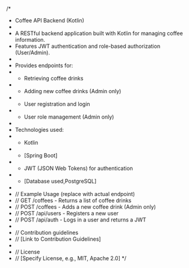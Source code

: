 /*
 * Coffee API Backend (Kotlin)
 *
 * A RESTful backend application built with Kotlin for managing coffee information.
 * Features JWT authentication and role-based authorization (User/Admin).
 *
 * Provides endpoints for:
 *  - Retrieving coffee drinks
 *  - Adding new coffee drinks (Admin only)
 *  - User registration and login
 *  - User role management (Admin only)
 *
 * Technologies used:
 *  - Kotlin
 *  - [Spring Boot]
 *  - JWT (JSON Web Tokens) for authentication
 *  - [Database used,PostgreSQL]
 *
 *  // Example Usage (replace with actual endpoint)
 *  // GET /coffees - Returns a list of coffee drinks
 *  // POST /coffees - Adds a new coffee drink (Admin only)
 *  // POST /api/users - Registers a new user
 *  // POST /api/auth - Logs in a user and returns a JWT
 *
 *  // Contribution guidelines
 *  // [Link to Contribution Guidelines]
 *
 *  // License
 *  // [Specify License, e.g., MIT, Apache 2.0]
 */
